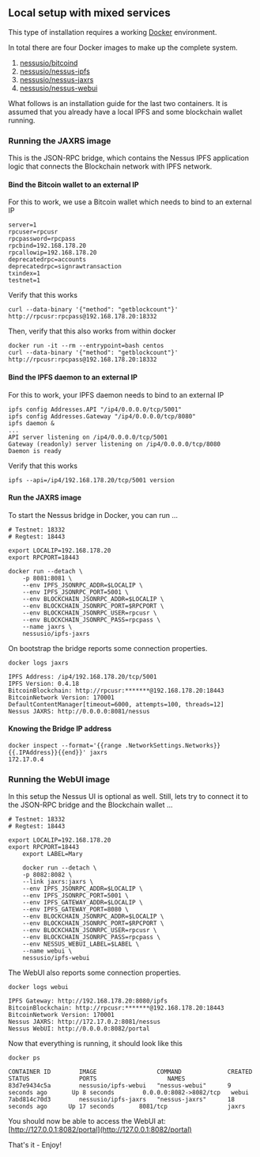 ## Local setup with mixed services

This type of installation requires a working [Docker](https://www.docker.com/community-edition#/download) environment.

In total there are four Docker images to make up the complete system.

1. [nessusio/bitcoind](https://hub.docker.com/r/nessusio/bitcoind)
2. [nessusio/nessus-ipfs](https://hub.docker.com/r/nessusio/ipfs)
3. [nessusio/nessus-jaxrs](https://hub.docker.com/r/nessusio/ipfs-jaxrs)
4. [nessusio/nessus-webui](https://hub.docker.com/r/nessusio/ipfs-webui)

What follows is an installation guide for the last two containers.
It is assumed that you already have a local IPFS and some blockchain wallet running.

### Running the JAXRS image

This is the JSON-RPC bridge, which contains the Nessus IPFS application logic that connects the Blockchain network with IPFS network.

#### Bind the Bitcoin wallet to an external IP

For this to work, we use a Bitcoin wallet which needs to bind to an external IP

    server=1
    rpcuser=rpcusr
    rpcpassword=rpcpass
    rpcbind=192.168.178.20
    rpcallowip=192.168.178.20
    deprecatedrpc=accounts
    deprecatedrpc=signrawtransaction
    txindex=1
    testnet=1

Verify that this works

    curl --data-binary '{"method": "getblockcount"}' http://rpcusr:rpcpass@192.168.178.20:18332

Then, verify that this also works from within docker

    docker run -it --rm --entrypoint=bash centos
    curl --data-binary '{"method": "getblockcount"}' http://rpcusr:rpcpass@192.168.178.20:18332

#### Bind the IPFS daemon to an external IP

For this to work, your IPFS daemon needs to bind to an external IP

    ipfs config Addresses.API "/ip4/0.0.0.0/tcp/5001"
    ipfs config Addresses.Gateway "/ip4/0.0.0.0/tcp/8080"
    ipfs daemon &
    ...
    API server listening on /ip4/0.0.0.0/tcp/5001
    Gateway (readonly) server listening on /ip4/0.0.0.0/tcp/8080
    Daemon is ready

Verify that this works

    ipfs --api=/ip4/192.168.178.20/tcp/5001 version

#### Run the JAXRS image

To start the Nessus bridge in Docker, you can run ...

	# Testnet: 18332
	# Regtest: 18443
	
	export LOCALIP=192.168.178.20
	export RPCPORT=18443

    docker run --detach \
        -p 8081:8081 \
        --env IPFS_JSONRPC_ADDR=$LOCALIP \
        --env IPFS_JSONRPC_PORT=5001 \
        --env BLOCKCHAIN_JSONRPC_ADDR=$LOCALIP \
        --env BLOCKCHAIN_JSONRPC_PORT=$RPCPORT \
        --env BLOCKCHAIN_JSONRPC_USER=rpcusr \
        --env BLOCKCHAIN_JSONRPC_PASS=rpcpass \
        --name jaxrs \
        nessusio/ipfs-jaxrs

On bootstrap the bridge reports some connection properties.

    docker logs jaxrs

    IPFS Address: /ip4/192.168.178.20/tcp/5001
    IPFS Version: 0.4.18
    BitcoinBlockchain: http://rpcusr:*******@192.168.178.20:18443
    BitcoinNetwork Version: 170001
    DefaultContentManager[timeout=6000, attempts=100, threads=12]
    Nessus JAXRS: http://0.0.0.0:8081/nessus

#### Knowing the Bridge IP address

	docker inspect --format='{{range .NetworkSettings.Networks}}{{.IPAddress}}{{end}}' jaxrs
	172.17.0.4

### Running the WebUI image

In this setup the Nessus UI is optional as well. Still, lets try to connect it to the JSON-RPC bridge and the Blockchain wallet  ...

	# Testnet: 18332
	# Regtest: 18443
	
	export LOCALIP=192.168.178.20
	export RPCPORT=18443
    	export LABEL=Mary

    	docker run --detach \
        -p 8082:8082 \
        --link jaxrs:jaxrs \
	    --env IPFS_JSONRPC_ADDR=$LOCALIP \
	    --env IPFS_JSONRPC_PORT=5001 \
        --env IPFS_GATEWAY_ADDR=$LOCALIP \
        --env IPFS_GATEWAY_PORT=8080 \
        --env BLOCKCHAIN_JSONRPC_ADDR=$LOCALIP \
        --env BLOCKCHAIN_JSONRPC_PORT=$RPCPORT \
        --env BLOCKCHAIN_JSONRPC_USER=rpcusr \
        --env BLOCKCHAIN_JSONRPC_PASS=rpcpass \
        --env NESSUS_WEBUI_LABEL=$LABEL \
        --name webui \
        nessusio/ipfs-webui

The WebUI also reports some connection properties.

    docker logs webui

    IPFS Gateway: http://192.168.178.20:8080/ipfs
    BitcoinBlockchain: http://rpcusr:*******@192.168.178.20:18443
    BitcoinNetwork Version: 170001
    Nessus JAXRS: http://172.17.0.2:8081/nessus
    Nessus WebUI: http://0.0.0.0:8082/portal

Now that everything is running, it should look like this

    docker ps

    CONTAINER ID        IMAGE                 COMMAND             CREATED             STATUS              PORTS                    NAMES
    83d7e9434c5a        nessusio/ipfs-webui   "nessus-webui"      9 seconds ago       Up 8 seconds        0.0.0.0:8082->8082/tcp   webui
    7abd814c70d3        nessusio/ipfs-jaxrs   "nessus-jaxrs"      18 seconds ago      Up 17 seconds       8081/tcp                 jaxrs

You should now be able to access the WebUI at: [http://127.0.0.1:8082/portal](http://127.0.0.1:8082/portal)

That's it - Enjoy!

